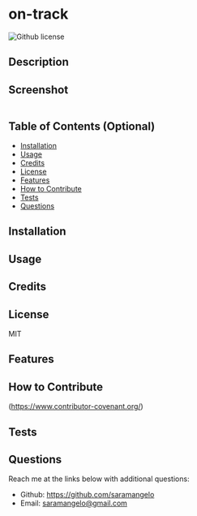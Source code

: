 # on-track 
![Github license](https://img.shields.io/static/v1?label=License&message=MIT&color=brightgreen)

## Description 


## Screenshot
![]()
  
## Table of Contents (Optional)
    
- [Installation](#installation)
- [Usage](#usage)
- [Credits](#credits)
- [License](#license)
- [Features](#features)
- [How to Contribute](#how-to-contribute)
- [Tests](#tests)
- [Questions](#questions)
  
## Installation

  
  
## Usage

   
  
## Credits

  
  
## License
MIT


## Features



## How to Contribute
  
(https://www.contributor-covenant.org/)
  

## Tests

  

## Questions
Reach me at the links below with additional questions:
- Github: https://github.com/saramangelo
- Email: saramangelo@gmail.com
